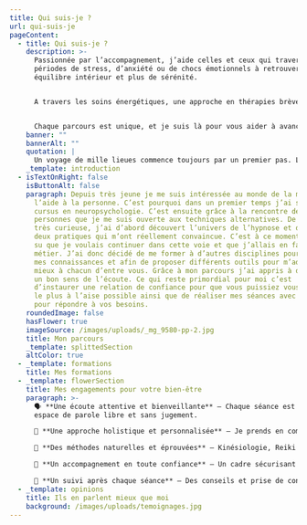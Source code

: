 ```yaml
---
title: Qui suis-je ?
url: qui-suis-je
pageContent:
  - title: Qui suis-je ?
    description: >-
      Passionnée par l’accompagnement, j’aide celles et ceux qui traversent des
      périodes de stress, d’anxiété ou de chocs émotionnels à retrouver leur
      équilibre intérieur et plus de sérénité. 


      A travers les soins énergétiques, une approche en thérapies brèves et les guidances intuitives, je vous propose un accompagnement personnalisé pour libérer vos blocages et retrouver un mieux être durable. 


      Chaque parcours est unique, et je suis là pour vous aider à avancer avec bienveillance.
    banner: ""
    bannerAlt: ""
    quotation: |
      Un voyage de mille lieues commence toujours par un premier pas. Lao Tseu
    _template: introduction
  - isTextOnRight: false
    isButtonAlt: false
    paragraph: Depuis très jeune je me suis intéressée au monde de la médecine et à
      l’aide à la personne. C’est pourquoi dans un premier temps j’ai suivi un
      cursus en neuropsychologie. C’est ensuite grâce à la rencontre de
      personnes que je me suis ouverte aux techniques alternatives. De nature
      très curieuse, j’ai d’abord découvert l’univers de l’hypnose et du reiki,
      deux pratiques qui m’ont réellement convaincue. C’est à ce moment que j’ai
      su que je voulais continuer dans cette voie et que j’allais en faire mon
      métier. J’ai donc décidé de me former à d’autres disciplines pour enrichir
      mes connaissances et afin de proposer différents outils pour m’adapter au
      mieux à chacun d’entre vous. Grâce à mon parcours j’ai appris à développer
      un bon sens de l’écoute. Ce qui reste primordial pour moi c’est
      d’instaurer une relation de confiance pour que vous puissiez vous sentir
      le plus à l’aise possible ainsi que de réaliser mes séances avec rigueur
      pour répondre à vos besoins.
    roundedImage: false
    hasFlower: true
    imageSource: /images/uploads/_mg_9580-pp-2.jpg
    title: Mon parcours
    _template: splittedSection
    altColor: true
  - _template: formations
    title: Mes formations
  - _template: flowerSection
    title: Mes engagements pour votre bien-être
    paragraph: >-
      🗣️ **Une écoute attentive et bienveillante** – Chaque séance est un
      espace de parole libre et sans jugement.

      🌿 **Une approche holistique et personnalisée** – Je prends en compte votre parcours et vos besoins spécifiques pour des soins sur-mesure.

      💫 **Des méthodes naturelles et éprouvées** – Kinésiologie, Reiki et hypnose sont des techniques douces, accessibles à tous.

      🤝 **Un accompagnement en toute confiance** – Un cadre sécurisant où votre bien-être est ma priorité.

      🔄 **Un suivi après chaque séance** – Des conseils et prise de contact pour prolonger les bienfaits au quotidien.
  - _template: opinions
    title: Ils en parlent mieux que moi
    background: /images/uploads/temoignages.jpg
---
```

